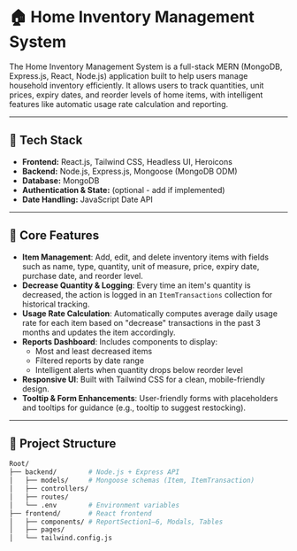# 🏠 Home Inventory Management System

The Home Inventory Management System is a full-stack MERN (MongoDB, Express.js, React, Node.js) application built to help users manage household inventory efficiently. It allows users to track quantities, unit prices, expiry dates, and reorder levels of home items, with intelligent features like automatic usage rate calculation and reporting.

---

## 🚀 Tech Stack

- **Frontend:** React.js, Tailwind CSS, Headless UI, Heroicons
- **Backend:** Node.js, Express.js, Mongoose (MongoDB ODM)
- **Database:** MongoDB
- **Authentication & State:** (optional - add if implemented)
- **Date Handling:** JavaScript Date API

---

## 🔧 Core Features

- **Item Management**: Add, edit, and delete inventory items with fields such as name, type, quantity, unit of measure, price, expiry date, purchase date, and reorder level.
- **Decrease Quantity & Logging**: Every time an item's quantity is decreased, the action is logged in an `ItemTransactions` collection for historical tracking.
- **Usage Rate Calculation**: Automatically computes average daily usage rate for each item based on "decrease" transactions in the past 3 months and updates the item accordingly.
- **Reports Dashboard**: Includes components to display:
  - Most and least decreased items
  - Filtered reports by date range
  - Intelligent alerts when quantity drops below reorder level
- **Responsive UI**: Built with Tailwind CSS for a clean, mobile-friendly design.
- **Tooltip & Form Enhancements**: User-friendly forms with placeholders and tooltips for guidance (e.g., tooltip to suggest restocking).

---

## 📁 Project Structure

```bash
Root/
├── backend/        # Node.js + Express API
│   ├── models/     # Mongoose schemas (Item, ItemTransaction)
│   ├── controllers/
│   ├── routes/
│   └── .env        # Environment variables
├── frontend/       # React frontend
│   ├── components/ # ReportSection1–6, Modals, Tables
│   ├── pages/
│   └── tailwind.config.js
```
